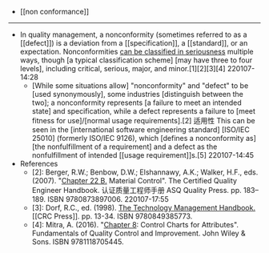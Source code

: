 - [[non conformance]]
- ---
- In quality management, a nonconformity (sometimes referred to as a [[defect]]) is a deviation from a [[specification]], a [[standard]], or an expectation. Nonconformities [can be classified in seriousness]([[seriousness]]) multiple ways, though [a typical classification scheme] [may have three to four levels], including critical, serious, major, and minor.[1][2][3][4]
220107-14:28
    - [While some situations allow] "nonconformity" and "defect" to be [used synonymously], some industries [distinguish between the two]; a nonconformity represents [a failure to meet an intended state] and specification, while a defect represents a failure to [meet fitness for use]/[normal usage requirements].[2] 适用性 This can be seen in the [international software engineering standard] [ISO/IEC 25010] (formerly ISO/IEC 9126), which [defines a nonconformity as] [the nonfulfillment of a requirement] and a defect as the nonfulfillment of intended [[usage requirement]]s.[5]
220107-14:45
- References
    - [2]: Berger, R.W.; Benbow, D.W.; Elshannawy, A.K.; Walker, H.F., eds. (2007). "[Chapter 22 B.](https://books.google.com/books?id=3bYsth3j8eQC&pg=PA188) Material Control". The Certified Quality Engineer Handbook. 认证质量工程师手册 ASQ Quality Press. pp. 183–189. ISBN 9780873897006.
220107-17:55
    - [3]: Dorf, R.C., ed. (1998). [The Technology Management Handbook.](https://archive.org/details/electricalengine00dorf_959) [[CRC Press]]. pp. 13-34. ISBN 9780849385773.
    - [4]: Mitra, A. (2016). "[Chapter 8](https://books.google.com/books?id=pY_nCwAAQBAJ&pg=PT568): Control Charts for Attributes". Fundamentals of Quality Control and Improvement. John Wiley & Sons. ISBN 9781118705445.
